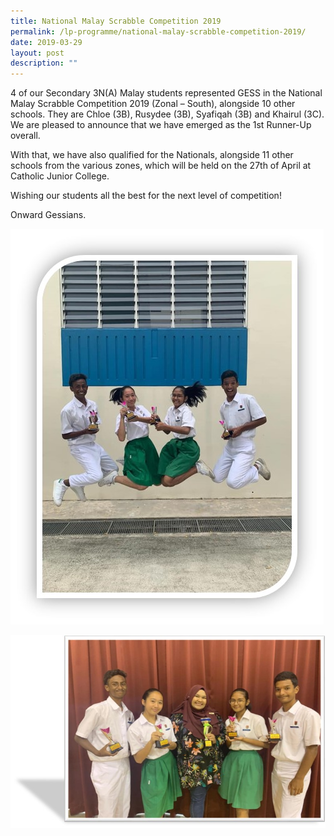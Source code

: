 ```yaml
---
title: National Malay Scrabble Competition 2019
permalink: /lp-programme/national-malay-scrabble-competition-2019/
date: 2019-03-29
layout: post
description: ""
---
```

4 of our Secondary 3N(A) Malay students represented GESS in the National Malay Scrabble Competition 2019 (Zonal – South), alongside 10 other schools. They are Chloe (3B), Rusydee (3B), Syafiqah (3B) and Khairul (3C). We are pleased to announce that we have emerged as the 1st Runner-Up overall.

With that, we have also qualified for the Nationals, alongside 11 other schools from the various zones, which will be held on the 27th of April at Catholic Junior College.

Wishing our students all the best for the next level of competition!

Onward Gessians.

![National Malay Scrabble Competition 2019](/images/National-Malay-Scrabble-Competition-2019-1.jpeg)

![National Malay Scrabble Competition 2019](/images/National-Malay-Scrabble-Competition-2019-2.jpeg)